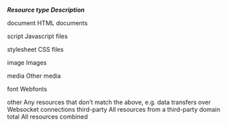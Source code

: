 ***Resource type	Description***

document	HTML documents

script	Javascript files

stylesheet	CSS files

image	Images

media	Other media

font	Webfonts

other	Any resources that don’t match the above, e.g. data transfers over Websocket connections
third-party	All resources from a third-party domain
total	All resources combined